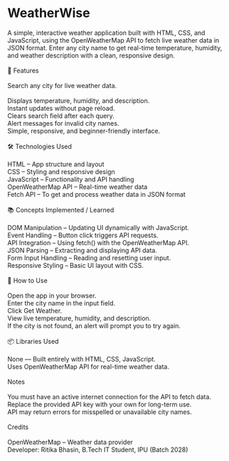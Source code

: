 # WeatherWise
A simple, interactive weather application built with HTML, CSS, and JavaScript, using the OpenWeatherMap API to fetch live weather data in JSON format. Enter any city name to get real-time temperature, humidity, and weather description with a clean, responsive design.
<br><br>
🚀 Features
<br><br>
Search any city for live weather data.
<br><br>
Displays temperature, humidity, and description.
<br>
Instant updates without page reload.
<br>
Clears search field after each query.
<br>
Alert messages for invalid city names.
<br>
Simple, responsive, and beginner-friendly interface.
<br><br>
🛠️ Technologies Used
<br><br>
HTML – App structure and layout
<br>
CSS – Styling and responsive design
<br>
JavaScript – Functionality and API handling
<br>
OpenWeatherMap API – Real-time weather data
<br>
Fetch API – To get and process weather data in JSON format
<br><br>
📚 Concepts Implemented / Learned
<br><br>
DOM Manipulation – Updating UI dynamically with JavaScript.
<br>
Event Handling – Button click triggers API requests.
<br>
API Integration – Using fetch() with the OpenWeatherMap API.
<br>
JSON Parsing – Extracting and displaying API data.
<br>
Form Input Handling – Reading and resetting user input.
<br>
Responsive Styling – Basic UI layout with CSS.
<br><br>
📖 How to Use
<br><br>
Open the app in your browser.
<br>
Enter the city name in the input field.
<br>
Click Get Weather.
<br>
View live temperature, humidity, and description.
<br>
If the city is not found, an alert will prompt you to try again.
<br><br>
📦 Libraries Used
<br><br>
None — Built entirely with HTML, CSS, JavaScript.
<br>
Uses OpenWeatherMap API for real-time weather data.
<br><br>
Notes
<br><br>
You must have an active internet connection for the API to fetch data.
<br>
Replace the provided API key with your own for long-term use.
<br>
API may return errors for misspelled or unavailable city names.
<br><br>
Credits
<br><br>
OpenWeatherMap – Weather data provider<br>
Developer: Ritika Bhasin, B.Tech IT Student, IPU (Batch 2028)<br>
